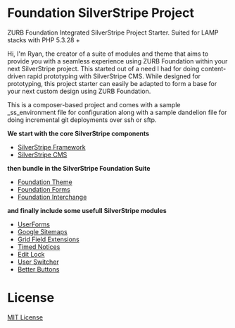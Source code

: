 Foundation SilverStripe Project
=================

ZURB Foundation Integrated SilverStripe Project Starter. Suited for LAMP stacks with PHP 5.3.28 +

Hi, I'm Ryan, the creator of a suite of modules and theme that aims to provide you with a seamless experience using ZURB Foundation within your next SilverStripe project. This started out of a need I had for doing content-driven rapid prototyping with SilverStripe CMS. While designed for prototyping, this project starter can easily be adapted to form a base for your next custom design using ZURB Foundation.

This is a composer-based project and comes with a sample _ss_environment file for configuration along with a sample dandelion file for doing incremental git deployments over ssh or sftp.

**We start with the core SilverStripe components**

* [SilverStripe Framework](https://github.com/silverstripe/silverstripe-framework)
* [SilverStripe CMS](https://github.com/silverstripe/silverstripe-cms)

**then bundle in the SilverStripe Foundation Suite**

* [Foundation Theme](https://github.com/ryanwachtl/silverstripe-foundation-theme)
* [Foundation Forms](https://github.com/ryanwachtl/silverstripe-foundation-forms)
* [Foundation Interchange](https://github.com/ryanwachtl/silverstripe-foundation-interchange)

**and finally include some usefull SilverStripe modules**

* [UserForms](https://github.com/silverstripe/silverstripe-userforms)
* [Google Sitemaps](https://github.com/silverstripe-labs/silverstripe-googlesitemaps)
* [Grid Field Extensions](https://github.com/ajshort/silverstripe-gridfieldextensions)
* [Timed Notices](https://github.com/sheadawson/silverstripe-timednotices)
* [Edit Lock](https://github.com/sheadawson/silverstripe-editlock)
* [User Switcher](https://github.com/sheadawson/silverstripe-userswitcher)
* [Better Buttons](https://github.com/unclecheese/silverstripe-gridfield-betterbuttons)

License
=================

[MIT License](https://github.com/ryanwachtl/foundation-silverstripe-project/blob/master/LICENSE)